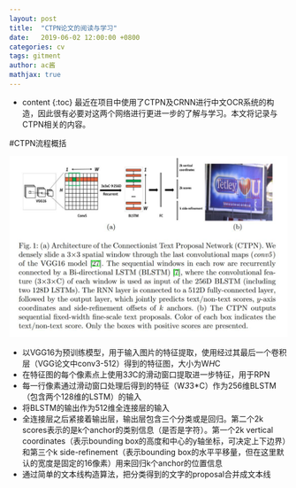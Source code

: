 ```yaml
---
layout: post
title:  "CTPN论文的阅读与学习"
date:   2019-06-02 12:00:00 +0800
categories: cv
tags: gitment
author: ac酱
mathjax: true
---
```


* content
{:toc}
最近在项目中使用了CTPN及CRNN进行中文OCR系统的构造，因此很有必要对这两个网络进行更进一步的了解与学习。本文将记录与CTPN相关的内容。



#CTPN流程概括

![test](_posts/res/2019-06-02-ctpn-paper-reading/architecture.jpg)

* 以VGG16为预训练模型，用于输入图片的特征提取，使用经过其最后一个卷积层（VGG论文中conv3-512）得到的特征图，大小为W*H*C
* 在特征图的每个像素点上使用3*3*C的滑动窗口提取进一步特征，用于RPN
* 每一行像素通过滑动窗口处理后得到的特征（W*3*3*C）作为256维BLSTM（包含两个128维的LSTM）的输入
* 将BLSTM的输出作为512维全连接层的输入
* 全连接层之后紧接着输出层，输出层包含三个分类或是回归。第二个2k scores表示的是k个anchor的类别信息（是否是字符）。第一个2k vertical coordinates（表示bounding box的高度和中心的y轴坐标，可决定上下边界）和第三个k side-refinement（表示bounding box的水平平移量，但在这里默认的宽度是固定的16像素）用来回归k个anchor的位置信息
* 通过简单的文本线构造算法，把分类得到的文字的proposal合并成文本线
